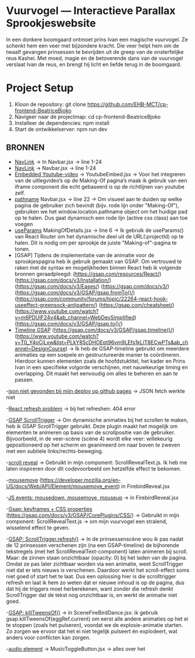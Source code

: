 # Vuurvogel — Interactieve Parallax Sprookjeswebsite

In een donkere boomgaard ontmoet prins Ivan een magische vuurvogel. Ze schenkt hem een veer met bijzondere kracht. Die veer helpt hem om de twaalf gevangen prinsessen te bevrijden uit de greep van de onsterfelijke reus Kashei. Met moed, magie en de betoverende dans van de vuurvogel verslaat Ivan de reus, en brengt hij licht en liefde terug in de boomgaard.

# Project Setup

1. Kloon de repository: git clone https://github.com/EHB-MCT/cp-frontend-BeatriceBjoko
2. Navigeer naar de projectmap: cd cp-frontend-BeatriceBjoko
3. Installeer de dependencies: npm install
4. Start de ontwikkelserver: npm run dev

## BRONNEN

- [NavLink](https://reactrouter.com/api/components/NavLink) -> In Navbar.jsx -> line 1-24
- [NavLink](https://api.reactrouter.com/v7/functions/react_router.NavLink.html) -> Navbar.jsx -> line 1-24
- [Embedded Youtube-video](https://developers.google.com/youtube/player_parameters) -> YoutubeEmbed.jsx -> Voor het integreren van de uitlegvideo’s op de Making-Of pagina’s maak ik gebruik van een iframe component die echt gebaseerd is op de richtlijnen van youtube zelf.
- [pathname](https://surajsharma.net/blog/current-url-in-react) Navbar.jsx -> line 22 -> Om visueel aan te duiden op welke pagina de gebruiker zich bevindt (bijv. rode lijn onder "Making-Of"), gebruiken we het window.location.pathname object om het huidige pad op te halen. Dus gaat dynamisch een rode lijn (active css class) aan toe voegen
- [useParams](https://api.reactrouter.com/v7/functions/react_router.useParams.html) MakingOfDetails.jsx -> line 6 -> Ik gebruik de useParams() van React Router om het dynamische deel uit de URL(:projectId) op te halen. Dit is nodig om per sprookje de juiste "Making-of"-pagina te tonen.
- [GSAP] Tijdens de implementatie van de animatie voor de sprookjespagina heb ik gebruik gemaakt van GSAP. Om vertrouwd te raken met de syntax en mogelijkheden binnen React heb ik volgende bronnen geraadpleegd:
  (https://gsap.com/resources/React/) (https://gsap.com/docs/v3/Installation/) (https://gsap.com/docs/v3/Eases/) (https://gsap.com/docs/v3/) (https://gsap.com/docs/v3/GSAP/gsap.fromTo()/) (https://gsap.com/community/forums/topic/22264-react-hook-useeffect-greensock-antipattern/) (https://gsap.com/cheatsheet/) (https://www.youtube.com/watch?v=m6PDUIF24v4&ab_channel=WebDevSimplified) (https://gsap.com/docs/v3/GSAP/gsap.to()/)
- [Timeline GSAP](https://gsap.com/docs/v3/GSAP/Timeline/) (https://gsap.com/docs/v3/GSAP/gsap.timeline()/) (https://www.youtube.com/watch?v=T0_Y4oCjLxw&list=PLkY85cDHOEpt96vm9LEfs1kLlT8ECwPTs&ab_channel=DesignCourse) -> Ik heb de GSAP-timeline gebruikt om meerdere animaties op een soepele en gestructureerde manier te coördineren. Hierdoor kunnen elementen zoals de hoofdstuktitel, het kader en Prins Ivan in een specifieke volgorde verschijnen, met nauwkeurige timing en overlapping. Dit maakt het eenvoudig om alles te beheren en aan te passen.

-[json niet gevonden bij mijn deploy op github pages](https://chatgpt.com/share/6830ab41-5a70-8008-952d-ec135a669e56) -> JSON fetch werkte niet

-[React refresh problem](https://www.youtube.com/watch?v=fuGu-Ponjf8&ab_channel=ToThePointCode) -> bij het refreshen: 404 error

-[GSAP ScrollTrigger](https://gsap.com/docs/v3/Plugins/ScrollTrigger/) -> Om dynamische animaties bij het scrollen te maken, heb ik GSAP ScrollTrigger gebruikt. Deze plugin maakt het mogelijk om elementen te animeren op basis van de scrollpositie van de gebruiker.
Bijvoorbeeld, in de veer-scène (scène 4) wordt elke veer: willekeurig gepositioneerd op het scherm en geanimeerd om naar boven te zweven met een subtiele links/rechts-beweging.

-[scroll reveal](https://www.reactbits.dev/text-animations/scroll-reveal) -> Gebruikt in mijn component: ScrollRevealText.js.
Ik heb me laten inspireren door dit codevoorbeeld om hetzelfde effect te bekomen.

-[mousemove](https://javascript.info/mouse-drag-and-drop) (https://developer.mozilla.org/en-US/docs/Web/API/Element/mousemove_event) in FirebirdReveal.jsx

-[JS events: mousedown, mousemove, mouseup](https://www.youtube.com/watch?v=T-x8dDHS35o&ab_channel=CreativeDeveloper) -> in FirebirdReveal.jsx

-[Gsap: keyframes + CSS properties](https://gsap.com/resources/keyframes/) (https://gsap.com/docs/v3/GSAP/CorePlugins/CSS/) -> Gebruikt in mijn component: ScrollRevealText.js → om mijn vuurvogel een stralend, wisselend effect te geven.

-[GSAP: ScrollTrigger.refresh()](<https://gsap.com/docs/v3/Plugins/ScrollTrigger/refresh()/>) -> In de prinsessenscène wou ik pas nadat de 12 prinsessen verschenen zijn (na een GSAP-timeline) de bijhorende tekstregels (met het ScrollRevealText-component) laten animeren bij scroll. Maar: de zinnen staan onzichtbaar (opacity: 0) bij het laden van de pagina. Omdat ze pas later zichtbaar worden via een animatie, weet ScrollTrigger niet dat er iets nieuws is verschenen. Daardoor werkt het scroll-effect soms niet goed of start het te laat. Dus een oplossing hier is die scrolltrigger refresh en laat ik hem zo weten dat er nieuwe inhoud is op de pagina, dus dat hij de triggers moet herberekenen, want zonder die refresh denkt ScrollTrigger dat de tekst nog onzichtbaar is, en werkt de animatie niet goed.

-[GSAP: killTweensOf()](<https://gsap.com/docs/v3/GSAP/gsap.killTweensOf()/>) -> in SceneFireBirdDance.jsx: ik gebruik gsap.killTweensOf(eggRef.current) om eerst alle andere animaties op het ei te stoppen (zoals het pulseren), voordat we de explosie-animatie starten. Zo zorgen we ervoor dat het ei niet tegelijk pulseert én explodeert, wat anders voor conflicten kan zorgen.

-[audio element](https://developer.mozilla.org/en-US/docs/Web/HTML/Reference/Elements/audio) -> MusicToggleButton.jsx -> alles over het <audio> element: play en pause methodes
